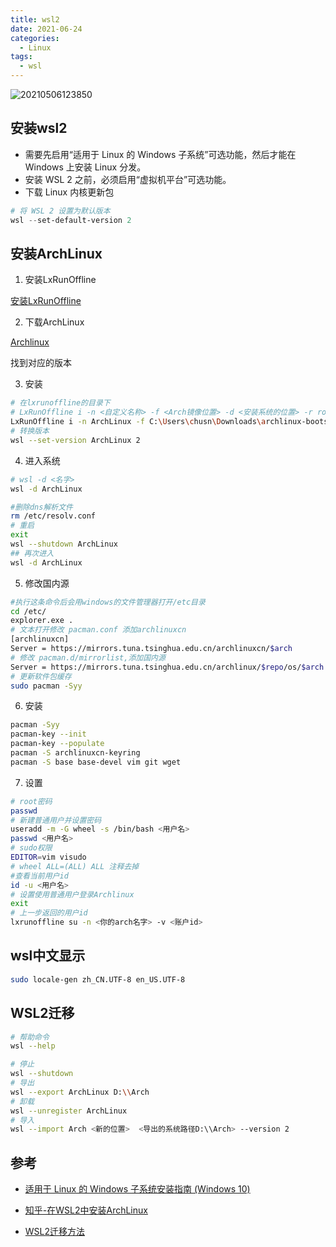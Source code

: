 ```yaml
---
title: wsl2
date: 2021-06-24
categories:
  - Linux
tags:
  - wsl
---
```



![20210506123850](https://gitee.com/snowyan/image/raw/master/md/20210506123850.png)

<!-- more -->

## 安装wsl2

- 需要先启用“适用于 Linux 的 Windows 子系统”可选功能，然后才能在 Windows 上安装 Linux 分发。
- 安装 WSL 2 之前，必须启用“虚拟机平台”可选功能。
- 下载 Linux 内核更新包

```PowerShell
# 将 WSL 2 设置为默认版本
wsl --set-default-version 2
```

## 安装ArchLinux


1. 安装LxRunOffline

[安装LxRunOffline](https://link.zhihu.com/?target=https%3A//github.com/DDoSolitary/LxRunOffline/releases)

2. 下载ArchLinux

[Archlinux](https://mirrors.tuna.tsinghua.edu.cn/archlinux/iso/latest/archlinux-bootstrap-2021.06.01-x86_64.tar.gz)

找到对应的版本

3. 安装

```bash
# 在lxrunoffline的目录下
# LxRunOffline i -n <自定义名称> -f <Arch镜像位置> -d <安装系统的位置> -r root.x86_64
LxRunOffline i -n ArchLinux -f C:\Users\chusn\Downloads\archlinux-bootstrap-2021.06.01-x86_64.tar.gz -d C:\Users\chusn\ArchLinux -r root.x86_64
# 转换版本
wsl --set-version ArchLinux 2
```

4. 进入系统

```bash
# wsl -d <名字>
wsl -d ArchLinux

#删除dns解析文件
rm /etc/resolv.conf
# 重启
exit
wsl --shutdown ArchLinux
## 再次进入
wsl -d ArchLinux
```
5. 修改国内源

```bash
#执行这条命令后会用windows的文件管理器打开/etc目录
cd /etc/
explorer.exe .
# 文本打开修改 pacman.conf 添加archlinuxcn
[archlinuxcn]
Server = https://mirrors.tuna.tsinghua.edu.cn/archlinuxcn/$arch
# 修改 pacman.d/mirrorlist,添加国内源
Server = https://mirrors.tuna.tsinghua.edu.cn/archlinux/$repo/os/$arch
# 更新软件包缓存
sudo pacman -Syy
```

6. 安装

```bash
pacman -Syy
pacman-key --init
pacman-key --populate
pacman -S archlinuxcn-keyring
pacman -S base base-devel vim git wget
```

7. 设置

```bash
# root密码
passwd
# 新建普通用户并设置密码
useradd -m -G wheel -s /bin/bash <用户名>
passwd <用户名>
# sudo权限 
EDITOR=vim visudo
# wheel ALL=(ALL) ALL 注释去掉
#查看当前用户id
id -u <用户名>
# 设置使用普通用户登录Archlinux
exit
# 上一步返回的用户id
lxrunoffline su -n <你的arch名字> -v <账户id>
```

## wsl中文显示

```bash
sudo locale-gen zh_CN.UTF-8 en_US.UTF-8
```

## WSL2迁移

```bash
# 帮助命令
wsl --help

# 停止
wsl --shutdown
# 导出
wsl --export ArchLinux D:\\Arch
# 卸载
wsl --unregister ArchLinux
# 导入
wsl --import Arch <新的位置>  <导出的系统路径D:\\Arch> --version 2
```


## 参考

- [适用于 Linux 的 Windows 子系统安装指南 (Windows 10)](https://docs.microsoft.com/zh-cn/windows/wsl/install-win10)

- [知乎-在WSL2中安装ArchLinux](https://zhuanlan.zhihu.com/p/266585727)

- [WSL2迁移方法](https://blog.csdn.net/zhys2007/article/details/110958577)
